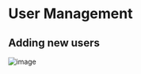 # User Management

## Adding new users

![image](https://user-images.githubusercontent.com/105828609/171071910-027b14a4-b608-42a4-871e-2ed5094fc54a.png)
